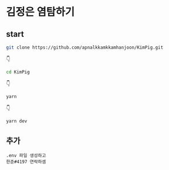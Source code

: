 # 김정은 염탐하기

## start
```bash
git clone https://github.com/apnalkkamkkamhanjoon/KimPig.git
```
👇
```bash
cd KimPig
```
👇
```bash
yarn
```
👇
```bash
yarn dev
```

## 추가
```
.env 파일 생성하고
한준#4197 연락하셈
```
